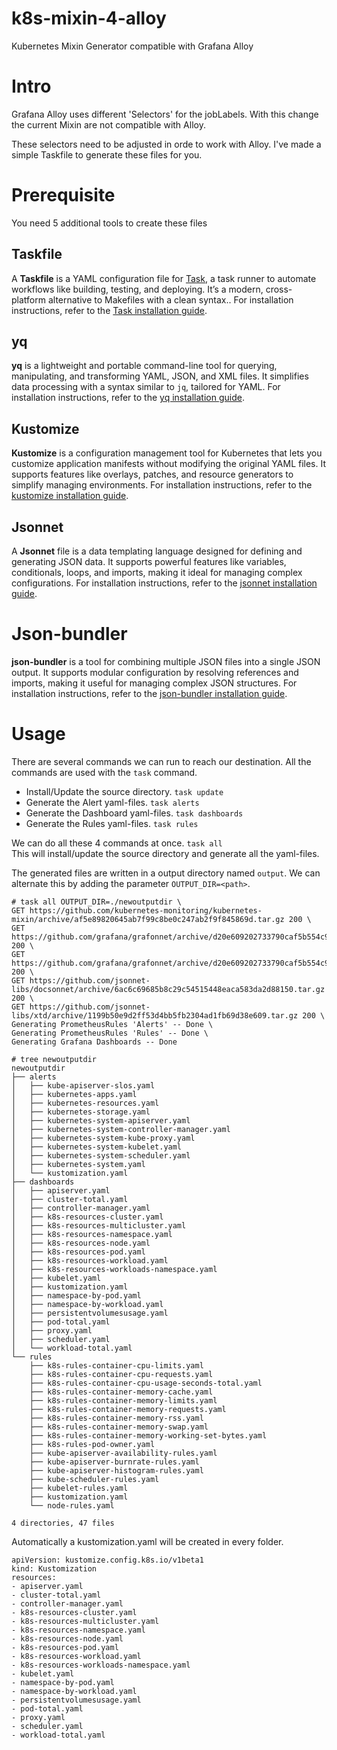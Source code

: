 # k8s-mixin-4-alloy
Kubernetes Mixin Generator compatible with Grafana Alloy

# Intro
Grafana Alloy uses different 'Selectors' for the jobLabels. With this change the current Mixin are not compatible with Alloy.

These selectors need to be adjusted in orde to work with Alloy.
I've made a simple Taskfile to generate these files for you.

# Prerequisite
You need 5 additional tools to create these files

## Taskfile
A **Taskfile** is a YAML configuration file for [Task](https://taskfile.dev/), a task runner to automate workflows like building, testing, and deploying. It’s a modern, cross-platform alternative to Makefiles with a clean syntax.. For installation instructions, refer to the [Task installation guide](https://taskfile.dev/installation/).

## yq
**yq** is a lightweight and portable command-line tool for querying, manipulating, and transforming YAML, JSON, and XML files. It simplifies data processing with a syntax similar to `jq`, tailored for YAML. For installation instructions, refer to the [yq installation guide](https://github.com/mikefarah/yq).

## Kustomize
**Kustomize** is a configuration management tool for Kubernetes that lets you customize application manifests without modifying the original YAML files. It supports features like overlays, patches, and resource generators to simplify managing environments. For installation instructions, refer to the [kustomize installation guide](https://kubectl.docs.kubernetes.io/installation/kustomize/).

## Jsonnet
A **Jsonnet** file is a data templating language designed for defining and generating JSON data. It supports powerful features like variables, conditionals, loops, and imports, making it ideal for managing complex configurations. For installation instructions, refer to the [jsonnet installation guide](https://github.com/google/jsonnet).

# Json-bundler
**json-bundler** is a tool for combining multiple JSON files into a single JSON output. It supports modular configuration by resolving references and imports, making it useful for managing complex JSON structures. For installation instructions, refer to the [json-bundler installation guide](https://github.com/jsonnet-bundler/jsonnet-bundler/releases/).

# Usage
There are several commands we can run to reach our destination. All the commands are used with the ```task``` command.

* Install/Update the source directory. ```task update```
* Generate the Alert yaml-files. ```task alerts```
* Generate the Dashboard yaml-files. ```task dashboards```
* Generate the Rules yaml-files. ```task rules```

We can do all these 4 commands at once. ```task all```<br/>
This will install/update the source directory and generate all the yaml-files.

The generated files are written in a output directory named ```output```. We can alternate this by adding the parameter ```OUTPUT_DIR=<path>```. 
```
# task all OUTPUT_DIR=./newoutputdir \
GET https://github.com/kubernetes-monitoring/kubernetes-mixin/archive/af5e89820645ab7f99c8be0c247ab2f9f845869d.tar.gz 200 \
GET https://github.com/grafana/grafonnet/archive/d20e609202733790caf5b554c9945d049f243ae3.tar.gz 200 \
GET https://github.com/grafana/grafonnet/archive/d20e609202733790caf5b554c9945d049f243ae3.tar.gz 200 \
GET https://github.com/jsonnet-libs/docsonnet/archive/6ac6c69685b8c29c54515448eaca583da2d88150.tar.gz 200 \
GET https://github.com/jsonnet-libs/xtd/archive/1199b50e9d2ff53d4bb5fb2304ad1fb69d38e609.tar.gz 200 \
Generating PrometheusRules 'Alerts' -- Done \
Generating PrometheusRules 'Rules' -- Done \
Generating Grafana Dashboards -- Done

# tree newoutputdir 
newoutputdir
├── alerts
│   ├── kube-apiserver-slos.yaml
│   ├── kubernetes-apps.yaml
│   ├── kubernetes-resources.yaml
│   ├── kubernetes-storage.yaml
│   ├── kubernetes-system-apiserver.yaml
│   ├── kubernetes-system-controller-manager.yaml
│   ├── kubernetes-system-kube-proxy.yaml
│   ├── kubernetes-system-kubelet.yaml
│   ├── kubernetes-system-scheduler.yaml
│   ├── kubernetes-system.yaml
│   └── kustomization.yaml
├── dashboards
│   ├── apiserver.yaml
│   ├── cluster-total.yaml
│   ├── controller-manager.yaml
│   ├── k8s-resources-cluster.yaml
│   ├── k8s-resources-multicluster.yaml
│   ├── k8s-resources-namespace.yaml
│   ├── k8s-resources-node.yaml
│   ├── k8s-resources-pod.yaml
│   ├── k8s-resources-workload.yaml
│   ├── k8s-resources-workloads-namespace.yaml
│   ├── kubelet.yaml
│   ├── kustomization.yaml
│   ├── namespace-by-pod.yaml
│   ├── namespace-by-workload.yaml
│   ├── persistentvolumesusage.yaml
│   ├── pod-total.yaml
│   ├── proxy.yaml
│   ├── scheduler.yaml
│   └── workload-total.yaml
└── rules
    ├── k8s-rules-container-cpu-limits.yaml
    ├── k8s-rules-container-cpu-requests.yaml
    ├── k8s-rules-container-cpu-usage-seconds-total.yaml
    ├── k8s-rules-container-memory-cache.yaml
    ├── k8s-rules-container-memory-limits.yaml
    ├── k8s-rules-container-memory-requests.yaml
    ├── k8s-rules-container-memory-rss.yaml
    ├── k8s-rules-container-memory-swap.yaml
    ├── k8s-rules-container-memory-working-set-bytes.yaml
    ├── k8s-rules-pod-owner.yaml
    ├── kube-apiserver-availability-rules.yaml
    ├── kube-apiserver-burnrate-rules.yaml
    ├── kube-apiserver-histogram-rules.yaml
    ├── kube-scheduler-rules.yaml
    ├── kubelet-rules.yaml
    ├── kustomization.yaml
    └── node-rules.yaml

4 directories, 47 files
```

Automatically a kustomization.yaml will be created in every folder.
```
apiVersion: kustomize.config.k8s.io/v1beta1
kind: Kustomization
resources:
- apiserver.yaml
- cluster-total.yaml
- controller-manager.yaml
- k8s-resources-cluster.yaml
- k8s-resources-multicluster.yaml
- k8s-resources-namespace.yaml
- k8s-resources-node.yaml
- k8s-resources-pod.yaml
- k8s-resources-workload.yaml
- k8s-resources-workloads-namespace.yaml
- kubelet.yaml
- namespace-by-pod.yaml
- namespace-by-workload.yaml
- persistentvolumesusage.yaml
- pod-total.yaml
- proxy.yaml
- scheduler.yaml
- workload-total.yaml
```